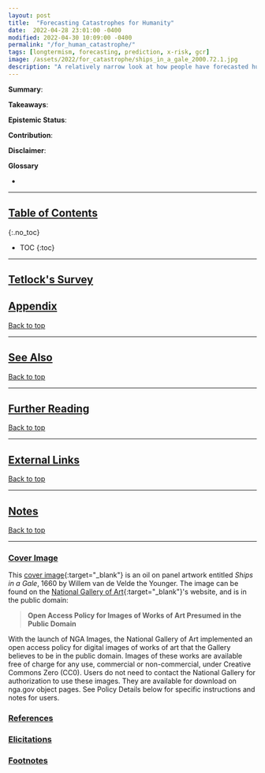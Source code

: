```yaml
---
layout: post
title:  "Forecasting Catastrophes for Humanity"
date:  2022-04-28 23:01:00 -0400
modified: 2022-04-30 10:09:00 -0400
permalink: "/for_human_catastrophe/"
tags: [longtermism, forecasting, prediction, x-risk, gcr]
image: /assets/2022/for_catastrophe/ships_in_a_gale_2000.72.1.jpg
description: "A relatively narrow look at how people have forecasted human extinction as well as the occurrence of catastrophes. My motivation comes partially from Philip Tetlock's upcoming forecasting tournament on existential risk."
---
```


__Summary__:

__Takeaways__:

__Epistemic Status__:

__Contribution__:

__Disclaimer__:

__Glossary__

-

---

## [Table of Contents](#top)
{:.no_toc}
* TOC
{:toc}

---

## [Tetlock's Survey](#tetlock-survey)

## [Appendix](#appendix)

[Back to top](#top)

---

## [See Also](#see-also)

[Back to top](#top)

---

## [Further Reading](#further-reading)

[Back to top](#top)

---

## [External Links](#external-links)

[Back to top](#top)

---

## [Notes](#notes)

[Back to top](#top)

---

### [Cover Image](#cover-image)

This [cover image][cover_image]{:target="_blank"} is an oil on panel artwork entitled _Ships in a Gale_, 1660 by Willem van de Velde the Younger. The image can be found on the [National Gallery of Art][gallery]{:target="_blank"}'s website, and is in the public domain:
> __Open Access Policy for Images of Works of Art Presumed in the Public Domain__
>
With the launch of NGA Images, the National Gallery of Art implemented an open access policy for digital images of works of art that the Gallery believes to be in the public domain. Images of these works are available free of charge for any use, commercial or non-commercial, under Creative Commons Zero (CC0). Users do not need to contact the National Gallery for authorization to use these images. They are available for download on nga.gov object pages. See Policy Details below for specific instructions and notes for users.

[cover_image]: https://www.nga.gov/collection/art-object-page.112264.html "https://www.nga.gov/collection/art-object-page.112264.html"

[gallery]: https://www.nga.gov/collection-search-result.html?sortOrder=DEFAULT&artobj_downloadable=Image_download_available&pageNumber=1&lastFacet=artobj_downloadable "https://www.nga.gov/collection-search-result.html?sortOrder=DEFAULT&artobj_downloadable=Image_download_available&pageNumber=1&lastFacet=artobj_downloadable"

### [References](#references)

### [Elicitations](#elicitations)

### [Footnotes](#footnotes)
